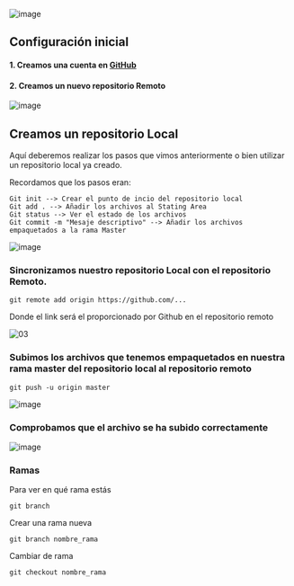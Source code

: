 ![image](https://user-images.githubusercontent.com/67286095/140606996-208a61a8-f002-42e4-82d5-048943e16382.png)
## Configuración inicial
#### 1. Creamos una cuenta en [GitHub](https://github.com/)

#### 2. Creamos un nuevo repositorio Remoto

![image](https://user-images.githubusercontent.com/67286095/140608558-c83a49e1-8dff-4eed-a2c0-e91aab75f394.png)

## Creamos un repositorio Local
Aquí deberemos realizar los pasos que vimos anteriormente o bien utilizar un repositorio local ya creado.

Recordamos que los pasos eran:

```
Git init --> Crear el punto de incio del repositorio local
Git add . --> Añadir los archivos al Stating Area
Git status --> Ver el estado de los archivos
Git commit -m "Mesaje descriptivo" --> Añadir los archivos empaquetados a la rama Master
```

![image](https://user-images.githubusercontent.com/67286095/140608823-5d719d6f-07e3-4638-ab19-f775dcf2cf9b.png)

### Sincronizamos nuestro repositorio Local con el repositorio Remoto. 

```
git remote add origin https://github.com/...
```

Donde el link será el proporcionado por Github en el repositorio remoto

![03](https://user-images.githubusercontent.com/67286095/140609654-4697ee7f-3eb9-46db-9a05-28b664cb021b.jpg)


### Subimos los archivos que tenemos empaquetados en nuestra rama master del repositorio local al repositorio remoto

```
git push -u origin master
```
![image](https://user-images.githubusercontent.com/67286095/140609764-f9759aba-028b-4bbe-a1e7-d32db82bf260.png)

### Comprobamos que el archivo se ha subido correctamente

![image](https://user-images.githubusercontent.com/67286095/140610076-1445b512-d7ef-4bbe-8bbc-e4a1933e5261.png)



### Ramas
Para ver en qué rama estás

```
git branch
```
Crear una rama nueva

```
git branch nombre_rama
```

Cambiar de rama

```
git checkout nombre_rama
```
